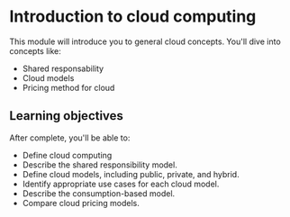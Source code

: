 
# Introduction to cloud computing

This module will introduce you to general cloud concepts.
You'll dive into concepts like:
- Shared responsability
- Cloud models
- Pricing method for cloud

## Learning objectives
After complete, you'll be able to:
- Define cloud computing
- Describe the shared responsibility model.
- Define cloud models, including public, private, and hybrid.
- Identify appropriate use cases for each cloud model.
- Describe the consumption-based model.
- Compare cloud pricing models.

